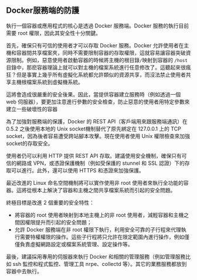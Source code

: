 ## Docker服務端的防護
執行一個容器或應用程式的核心是透過 Docker 服務端。Docker 服務的執行目前需要 root 權限，因此其安全性十分關鍵。

首先，確保只有可信的使用者才可以存取 Docker 服務。Docker 允許使用者在主機和容器間共享檔案夾，同時不需要限制容器的存取權限，這就容易讓容器突破資源限制。例如，惡意使用者啟動容器的時候將主機的根目錄`/`映射到容器的 `/host` 目錄中，那麽容器理論上就可以對主機的檔案系統進行任意修改了。這聽起來很瘋狂？但是事實上幾乎所有虛擬化系統都允許類似的資源共享，而沒法禁止使用者共享主機根檔案系統到虛擬機系統。

這將會造成很嚴重的安全後果。因此，當提供容器建立服務時（例如透過一個 web 伺服器），要更加注意進行參數的安全檢查，防止惡意的使用者用特定參數來建立一些破壞性的容器

為了加強對服務端的保護，Docker 的 REST API（客戶端用來跟服務端通訊）在 0.5.2 之後使用本地的 Unix socket機制替代了原先綁定在 127.0.0.1 上的 TCP socket，因為後者容易遭受跨站腳本攻擊。現在使用者使用 Unix 權限檢查來加強socket的存取安全。

使用者仍可以利用 HTTP 提供 REST API 存取。建議使用安全機制，確保只有可信的網路或 VPN，或憑證保護機制（例如受保護的 stunnel 和 SSL 認證）下的存取可以進行。此外，還可以使用 HTTPS 和憑證來加強保護。

最近改進的 Linux 命名空間機制將可以實作使用非 root 使用者來執行全功能的容器。這將從根本上解決了容器和主機之間共享檔案系統而引起的安全問題。

終極目標是改進 2 個重要的安全特性：
* 將容器的 root 使用者映射到本地主機上的非 root 使用者，減輕容器和主機之間因權限提升而引起的安全問題；
* 允許 Docker 服務端在非 root 權限下執行，利用安全可靠的子行程來代理執行需要特權權限的操作。這些子行程將只允許在限定範圍內進行操作，例如僅僅負責虛擬網路設定或檔案系統管理、設定操作等。

最後，建議採用專用的伺服器來執行 Docker 和相關的管理服務（例如管理服務比如 ssh 監控和程式監控、管理工具 nrpe、collectd 等）。其它的業務服務都放到容器中去執行。
